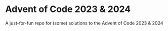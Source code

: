 # Advent of Code 2023 & 2024

A just-for-fun repo for (some) solutions to the Advent of Code 2023 & 2024